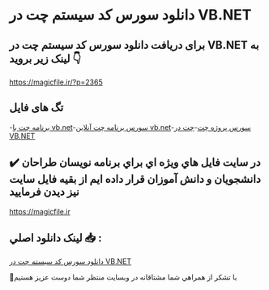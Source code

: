 # دانلود سورس کد سیستم چت در VB.NET

## برای دریافت دانلود سورس کد سیستم چت در VB.NET به لینک زیر بروید 👇

https://magicfile.ir/?p=2365

## تگ های فایل

-[برنامه چت با vb.net](https://magicfile.ir/product/%d8%af%d8%a7%d9%86%d9%84%d9%88%d8%af-%d8%b3%d9%88%d8%b1%d8%b3-%d9%88-%da%a9%d8%af-%d8%b3%db%8c%d8%b3%d8%aa%d9%85-%da%86%d8%aa-%d8%af%d8%b1-vb-net/)-[سورس برنامه چت آنلاین vb.net](https://magicfile.ir/product/%d8%af%d8%a7%d9%86%d9%84%d9%88%d8%af-%d8%b3%d9%88%d8%b1%d8%b3-%d9%88-%da%a9%d8%af-%d8%b3%db%8c%d8%b3%d8%aa%d9%85-%da%86%d8%aa-%d8%af%d8%b1-vb-net/)-[سورس پروژه چت](https://magicfile.ir/product/%d8%af%d8%a7%d9%86%d9%84%d9%88%d8%af-%d8%b3%d9%88%d8%b1%d8%b3-%d9%88-%da%a9%d8%af-%d8%b3%db%8c%d8%b3%d8%aa%d9%85-%da%86%d8%aa-%d8%af%d8%b1-vb-net/)-[چت در VB.NET](https://magicfile.ir/product/%d8%af%d8%a7%d9%86%d9%84%d9%88%d8%af-%d8%b3%d9%88%d8%b1%d8%b3-%d9%88-%da%a9%d8%af-%d8%b3%db%8c%d8%b3%d8%aa%d9%85-%da%86%d8%aa-%d8%af%d8%b1-vb-net/)

## ✔️ در سايت فايل هاي ويژه اي براي برنامه نويسان طراحان دانشجويان و دانش آموزان قرار داده ايم از بقيه فايل سايت نيز ديدن فرماييد

https://magicfile.ir


## لينک دانلود اصلي 📥 :

[دانلود سورس کد سیستم چت در VB.NET](https://magicfile.ir/product/%d8%af%d8%a7%d9%86%d9%84%d9%88%d8%af-%d8%b3%d9%88%d8%b1%d8%b3-%d9%88-%da%a9%d8%af-%d8%b3%db%8c%d8%b3%d8%aa%d9%85-%da%86%d8%aa-%d8%af%d8%b1-vb-net/) 


🙏با تشکر از همراهي شما مشتاقانه در وبسایت منتظر شما دوست عزیز هستیم

